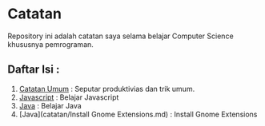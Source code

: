 # Catatan
Repository ini adalah catatan saya selama belajar Computer Science khususnya pemrograman.

## Daftar Isi :
1. [Catatan Umum](catatan/umum.md) : Seputar produktivias dan trik umum.
2. [Javascript](catatan/javascript.md) : Belajar Javascript
3. [Java](catatan/java.md) : Belajar Java
3. [Java](catatan/Install Gnome Extensions.md) : Install Gnome Extensions